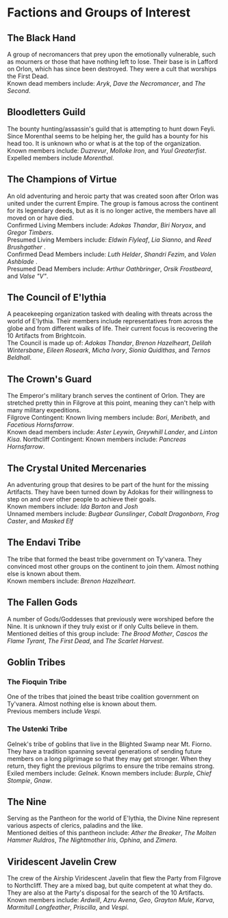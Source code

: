 # Factions and Groups of Interest

## The Black Hand 

A group of necromancers that prey upon the emotionally vulnerable, such as mourners or those that have nothing left to lose. Their base is in Lafford on Orlon, which has since been destroyed. They were a cult that worships the First Dead. <br>
Known dead members include: *Aryk*, *Dave the Necromancer*, and *The Second*.

## Bloodletters Guild

The bounty hunting/assassin's guild that is attempting to hunt down Feyli. Since Morenthal seems to be helping her, the guild has a bounty for his head too. It is unknown who or what is at the top of the organization. <br>
Known members include: *Duzrevur*, *Molloke Iron*, and *Yuul Greaterfist*. <br>
Expelled members include *Morenthal*.

## The Champions of Virtue 

An old adventuring and heroic party that was created soon after Orlon was united under the current Empire. The group is famous across the continent for its legendary deeds, but as it is no longer active, the members have all moved on or have died. <br>
Confirmed Living Members include: *Adokas Thandar*, *Biri Noryox*, and *Gregor Timbers*. <br>
Presumed Living Members include: *Eldwin Flyleaf*, *Lia Sianno*, and *Reed Brushgather* .<br>
Confirmed Dead Members include: *Luth Helder*, *Shandri Fezim*, and *Volen Ashblade* .<br>
Presumed Dead Members include: *Arthur Oathbringer*, *Orsik Frostbeard*, and *Valse "V"*.

## The Council of E'lythia 

A peacekeeping organization tasked with dealing with threats across the world of E'lythia. Their members include representatives from across the globe and from different walks of life. Their current focus is recovering the 10 Artifacts from Brightcoin. <br>
The Council is made up of: *Adokas Thandar*, *Brenon Hazelheart*,  *Delilah Wintersbane*, *Eileen Roseark*, *Micha Ivory*, *Sionia Quidithas*, and *Ternos Beldhall*.

## The Crown's Guard 

The Emperor's military branch serves the continent of Orlon. They are stretched pretty thin in Filgrove at this point, meaning they can't help with many military expeditions. <br>
Filgrove Contingent: Known living members include: *Bori*, *Meribeth*, and *Facetious Hornsfarrow*. <br>
Known dead members include: *Aster Leywin*, *Greywhill Lander*, and *Linton Kisa*.
Northcliff Contingent: Known members include: *Pancreas Hornsfarrow*.

## The Crystal United Mercenaries 

An adventuring group that desires to be part of the hunt for the missing Artifacts. They have been turned down by Adokas for their willingness to step on and over other people to achieve their goals. <br>
Known members include: *Ida Barton* and *Josh*<br>
Unnamed members include: *Bugbear Gunslinger*, *Cobalt Dragonborn*, *Frog Caster*, and *Masked Elf*

## The Endavi Tribe 

The tribe that formed the beast tribe government on Ty'vanera. They convinced most other groups on the continent to join them. Almost nothing else is known about them. <br>
Known members include: *Brenon Hazelheart*.

## The Fallen Gods 

A number of Gods/Goddesses that previously were worshiped before the Nine. It is unknown if they truly exist or if only Cults believe in them. <br>
Mentioned deities of this group include: *The Brood Mother*, *Cascos the Flame Tyrant*, *The First Dead*, and *The Scarlet Harvest*.

## Goblin Tribes

### The Fioquin Tribe 

One of the tribes that joined the beast tribe coalition government on Ty'vanera. Almost nothing else is known about them.<br>
Previous members include *Vespi*.

### The Ustenki Tribe 

Gelnek's tribe of goblins that live in the Blighted Swamp near Mt. Fiorno. They have a tradition spanning several generations of sending future members on a long pilgrimage so that they may get stronger. When they return, they fight the previous pilgrims to ensure the tribe remains strong. <br>
Exiled members include: *Gelnek*.
Known members include: *Burple*, *Chief Stompie*, *Gnaw*.

## The Nine 

Serving as the Pantheon for the world of E'lythia, the Divine Nine represent various aspects of clerics, paladins and the like. <br>
Mentioned deities of this pantheon include: *Ather the Breaker*, *The Molten Hammer Ruldros*, *The Nightmother Iris*, *Ophina*, and *Zimera*.

## Viridescent Javelin Crew 

The crew of the Airship Viridescent Javelin that flew the Party from Filgrove to Northcliff. They are a mixed bag, but quite competent at what they do. They are also at the Party's disposal for the search of the 10 Artifacts. <br>
Known members include: *Ardwill*, *Azru Avena*, *Geo*, *Grayton Mule*, *Karva*, *Marmitull Longfeather*, *Priscilla*, and *Vespi*.


